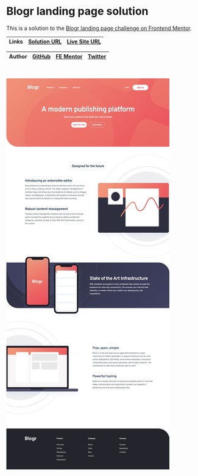 # Blogr landing page solution

This is a solution to the [Blogr landing page challenge on Frontend Mentor](https://www.frontendmentor.io/challenges/blogr-landing-page-EX2RLAApP).

| **Links** | [Solution URL](https://github.com/ionStici/typemaster-pre-launch-landing-page-fem) | [Live Site URL](https://ionstici.github.io/typemaster-pre-launch-landing-page-fem) |
| --------- | ---------------------------------------------------------------------------------- | ---------------------------------------------------------------------------------- |

| **Author** | [GitHub](https://github.com/ionStici) | [FE Mentor](https://www.frontendmentor.io/profile/ionStici) | [Twitter](https://twitter.com/ionStici_) |
| ---------- | ------------------------------------- | ----------------------------------------------------------- | ---------------------------------------- |

<br>

![](./src/images/screenshot.jpeg)

<!-- ### Primary

- Light red (CTA text): hsl(356, 100%, 66%)
- Very light red (CTA hover background): hsl(355, 100%, 74%)
- Very dark blue (headings): hsl(208, 49%, 24%)

### Neutral

- White (text): hsl(0, 0%, 100%)
- Grayish blue (footer text): hsl(240, 2%, 79%)
- Very dark grayish blue (body copy): hsl(207, 13%, 34%)
- Very dark black blue (footer background): hsl(240, 10%, 16%)

### Gradient

Background gradient - Intro/CTA mobile nav:

- Very light red: hsl(13, 100%, 72%)
- Light red: hsl(353, 100%, 62%)

Background gradient - body:

- Very dark gray blue: hsl(237, 17%, 21%)
- Very dark desaturated blue: hsl(237, 23%, 32%)

## Typography

### Body Copy

- Font size: 16px

### Fonts

- Family: [Overpass](https://fonts.google.com/specimen/Overpass?preview.text_type=custom)
- Weights: 300, 600

- Family: [Ubuntu](https://fonts.google.com/specimen/Ubuntu?preview.text_type=custom)
- Weights: 400, 500, 700 -->
